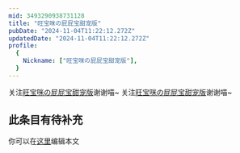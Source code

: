 ```yaml
---
mid: 3493290938731128
title: "旺宝咪の屁屁宝甜宠版"
pubDate: "2024-11-04T11:22:12.272Z"
updatedDate: "2024-11-04T11:22:12.272Z"
profile:
  {
    Nickname: ["旺宝咪の屁屁宝甜宠版"],
  }
---
```


关注[旺宝咪の屁屁宝甜宠版](https://space.bilibili.com/3493290938731128)谢谢喵~ 关注[旺宝咪の屁屁宝甜宠版](https://space.bilibili.com/3493290938731128)谢谢喵~

## 此条目有待补充
你可以在[这里](https://github.com/Yuhanawa/VTuber.ICU/edit/master/src/content/v/旺宝咪の屁屁宝甜宠版/index.md)编辑本文
